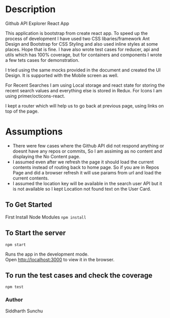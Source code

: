 # Description
Github API Explorer React App

This application is bootstrap from create react app. To speed up the process of development I have used two CSS libaries/framework Ant Design and Bootstrap for CSS Styling and also used inline styles at some places. Hope that is fine. I have also wrote test cases for reducer, api and utils which has 100% coverage, but for containers and components I wrote a few tets cases for demonstration.

I tried using the same mocks provided in the document and created the UI Design. It is supported with the Mobile screen as well. 

For Recent Searches I am using Local storage and react state for storing the recent search values and everything else is stored in Redux.
For Icons I am using primer/octicons-react.

I kept a router which will help us to go back at previous page, using links on top of the page.

# Assumptions
- There were few cases where the Github API did not respond anything or doesnt have any repos or commits, So I am assiming as no content and displaying the No Content page.
- I assumed even after we refresh the page it should load the current contents instead of routing back to home page. So if you are in Repos Page and did a browser refresh it will use params from url and load the current contents.
- I assumed the location key will be available in the search user API but it is not available so I kept Location not found text on the User Card.

## To Get Started
First Install Node Modules `npm install`

## To Start the server
`npm start`


Runs the app in the development mode.\
Open [http://localhost:3000](http://localhost:3000) to view it in the browser.

## To run the test cases and check the coverage
`npm test`

### Author
Siddharth Sunchu 

